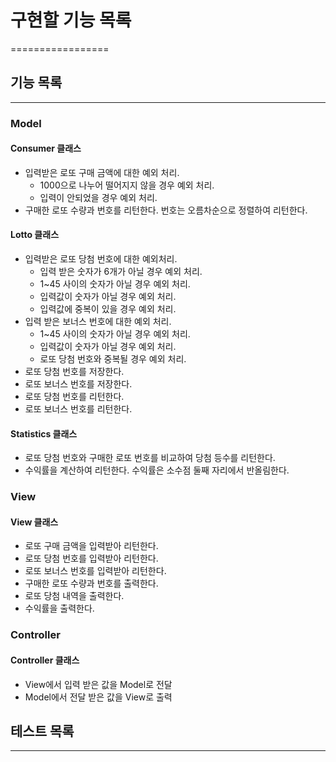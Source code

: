 # 구현할 기능 목록

=================

## 기능 목록

---

### Model

#### Consumer 클래스

- 입력받은 로또 구매 금액에 대한 예외 처리.
  - 1000으로 나누어 떨어지지 않을 경우 예외 처리.
  - 입력이 안되었을 경우 예외 처리.
- 구매한 로또 수량과 번호를 리턴한다. 번호는 오름차순으로 정렬하여 리턴한다.

#### Lotto 클래스

- 입력받은 로또 당첨 번호에 대한 예외처리.
  - 입력 받은 숫자가 6개가 아닐 경우 예외 처리.
  - 1~45 사이의 숫자가 아닐 경우 예외 처리.
  - 입력값이 숫자가 아닐 경우 예외 처리.
  - 입력값에 중복이 있을 경우 예외 처리.
- 입력 받은 보너스 번호에 대한 예외 처리.
  - 1~45 사이의 숫자가 아닐 경우 예외 처리.
  - 입력값이 숫자가 아닐 경우 예외 처리.
  - 로또 당첨 번호와 중복될 경우 예외 처리.
- 로또 당첨 번호를 저장한다.
- 로또 보너스 번호를 저장한다.
- 로또 당첨 번호를 리턴한다.
- 로또 보너스 번호를 리턴한다.

#### Statistics 클래스

- 로또 당첨 번호와 구매한 로또 번호를 비교하여 당첨 등수를 리턴한다.
- 수익률을 계산하여 리턴한다. 수익률은 소수점 둘째 자리에서 반올림한다.

### View

#### View 클래스

- 로또 구매 금액을 입력받아 리턴한다.
- 로또 당첨 번호를 입력받아 리턴한다.
- 로또 보너스 번호를 입력받아 리턴한다.
- 구매한 로또 수량과 번호를 출력한다.
- 로또 당첨 내역을 출력한다.
- 수익률을 출력한다.

### Controller

#### Controller 클래스

- View에서 입력 받은 값을 Model로 전달
- Model에서 전달 받은 값을 View로 출력

## 테스트 목록

---
